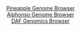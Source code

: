 <div id="Pineapple_Genome_Browser" align="center">
  <a href="https://igv.org/app/?sessionURL=blob:zZJdb9owFIb_i6VWmxQSO4GERKomSmFtoWOUpoxWVeQEJ7hNbGObpBTx3.dVm3azSuVi0yRf2Ef.eM_jZwdqIhXlDETAtVHHRghYQK14M8OVKMkXXBEFohyXilhAkpxIwjICoh3IsdI4vh6bkyuthYoch2rRqjAruK08G1f4hTPcKDvjldPnZYlTLrHmUjmnEtfcoUXdakiKhbDN257dcZZYYweXYsWZ4o4grEgac1_yq5QUhPGKJNWm1PQ1QGLymIxLO8efevNZL8uIUiOyvVie9EYXvVtvEN999vt38eR8Hvvz4xktGNYbSU6yb9PRhB.5p6e3l5hyHjb9rC8qWq9nN_zIOzsePAsqiTpBAep63RCGvkFD2ZI8_09dm0EP7PymvHvsrtj5On1sb3oLNhFH7nD4NPq6iEX2Rud7C5Q82xgXQLaSQYSg5UHf6rh.68cUdS0IQ8NHcgqi.wcLaImzJ7P9fgf0VhhjgCLrzas8FuBySSSIWiGEAQpDt9MO2jAM0d7agY0s_x7cYXwdBtDtua6f5LTURudlophQNmbMrrPcLl4OpMkb_.XyrBnCNOWDVG4NS.52pxN1M1CLP9IMDAHz.OsXmlbfk.mfmPeeILZOD9VtIdZBO6xTRlBdXz1P2djz8iGaxuP4TTyHocm5rLA2.03FLH_6VmNJMdOmUFNFU1pSvZ0birwBEXI9oy3IeMmNh0AW6QdoQQt14Mffenr7h_13">Pineapple Genome Browser</a>
</div>
<div id="Alphonso_Genome_Browser" align="center">
  <a href="https://igv.org/app/?sessionURL=blob:zZJdb5swGIX_i6VWm0TAQBMCUjXRNGnTL9akKVurChligzOwiW1I0ij_fW61aTe5aC42TbIl.5Xt95zjZwtaLCTlDATAMe2uadvAALLgqymq6hLfoQpLEBBUSmwAgQkWmGUYBFtAkFRoNrnRNwulahlYFlV1p0Is56Z0TVShV87QSpoZr6wBL0uUcoEUF9I6E6jlFs3bzgqnqK5N3ds1u9YcKWShsi44k9yqMcuTlX4v.V1Kcsx4hZOqKRV9F5BoPVrj3CToSxhPwyzDUl7jzXh.Gl6Pw0d3OHu66A2eZtFlPOvFx1OaM6QagU.HWTZ8IOOvNzcpi8glcZtBM8b49oHzI_f8eLiuqcDy1Pbsvtv3oefpYCib4_X_5FkPeqBvNbmP1.sFzeLv69uzcxpFA9LCx_ButNrruw92Bih51mgOQFYIL7Ch4cKe0XV6nbel3Tcg9HU6glMQPL8YQAmU_dDHn7dAbWpNC5B42byDYwAu5liAoOND6Nm.73RPvBPo._bO2IJGlH8v2tFs4nvQCR2nlxBaKo3yPJGsliZizGwzYuavB2YJuwSehN6wmJ6ly0V85Iyu9Vw4Axkt13Q_R32dgW7__oXa7EdU_RPyPiLEVOmhuLFiOm6.yc1FFN47I.9pXFwuF7cRuZre743nDaTDoiFcVEjp87qit7.Ia5GgiCldaKmkKS2p2sQ6Rb4Cge24GlyQ8ZJrEoHI00_QgIbdhZ__AOruXnY_AQ--">Alphonso Genome Browser</a>
</div>


<div id="DAF_Genomics_Browser" align="center">
  <a href="https://igv.org/app/?sessionURL=blob:tZH7a9swEMf_F0H7k.34Fcc2hOF2fYSMjCZzTVNKuNjn2NSyPElu2oX87zu8jsEejEEHkjhxj._dfQ7sCaWqRcti5lrO2HIcZjBVif0KeNfgAjgqFpfQKDSYxBIltjmy.MBKUBrS5QfKrLTuVDwaFVCaO2wFr3NlKc.CzlSi1xVSqOlawOGLaGGvrFxwCtYwgqarRKvECPIclTLtUYftbrMHer77NkNJ3PC.0fWguqEmqLHCKoG6rdsCn__SyH9QplO_S7JVMuTP8WVWTJP5LLn1LtL1VXC.Tj9eZ2mQna7qXQu6lzgdb0MerHH.6cQ96.yFWEn_bu.Fs.XNon888d6fXjx3tUQ1dSZO6IWRTTSOBmtE3hMEllfSiR3fmLih4fq..Wp644C2IEXN4vsHg2kJ.SOF3x.YfukIFVP4uR.oGUzIAiWLzci2J04UuWN_4ttR5ByNA.tl88YsL9NlNLHdxHUDawuc9Mu6GRZIQr863wrkT5Xp_iso4nOrd2dXN0DW9pqeJ543i2yZ3V1meO6J38JyaYY_DlcKyUGT69v3FQ00pMmx1T_YeMeH41c-">DAF Genomics Browser</a>
</div>
